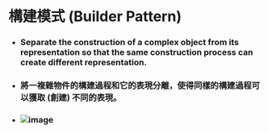 構建模式 (Builder Pattern)
=====
* ### Separate the construction of a complex object from its representation so that the same construction process can create different representation.
* ### 將一複雜物件的構建過程和它的表現分離，使得同樣的構建過程可以獲取 (創建) 不同的表現。
* ### ![image](https://gitlab.com/ChiangWei/main/-/raw/master/DesignPatterns%20(Python)/%E6%A7%8B%E5%BB%BA%E6%A8%A1%E5%BC%8F%20(Builder%20Pattern)/%E6%A7%8B%E5%BB%BA%E6%A8%A1%E5%BC%8F%E7%9A%84%E9%A1%9E%E5%88%A5%E5%9C%96.jpg)
